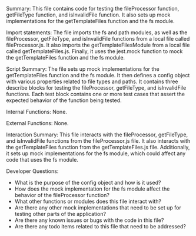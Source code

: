 Summary:
This file contains code for testing the fileProcessor function, getFileType function, and isInvalidFile function. It also sets up mock implementations for the getTemplateFiles function and the fs module.

Import statements:
The file imports the fs and path modules, as well as the fileProcessor, getFileType, and isInvalidFile functions from a local file called fileProcessor.js. It also imports the getTemplateFilesModule from a local file called getTemplateFiles.js. Finally, it uses the jest.mock function to mock the getTemplateFiles function and the fs module.

Script Summary:
The file sets up mock implementations for the getTemplateFiles function and the fs module. It then defines a config object with various properties related to file types and paths. It contains three describe blocks for testing the fileProcessor, getFileType, and isInvalidFile functions. Each test block contains one or more test cases that assert the expected behavior of the function being tested.

Internal Functions:
None.

External Functions:
None.

Interaction Summary:
This file interacts with the fileProcessor, getFileType, and isInvalidFile functions from the fileProcessor.js file. It also interacts with the getTemplateFiles function from the getTemplateFiles.js file. Additionally, it sets up mock implementations for the fs module, which could affect any code that uses the fs module.

Developer Questions:
- What is the purpose of the config object and how is it used?
- How does the mock implementation for the fs module affect the behavior of the fileProcessor function?
- What other functions or modules does this file interact with?
- Are there any other mock implementations that need to be set up for testing other parts of the application?
- Are there any known issues or bugs with the code in this file?
- Are there any todo items related to this file that need to be addressed?